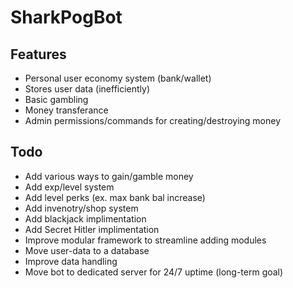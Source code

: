 # SharkPogBot

## Features
- Personal user economy system (bank/wallet)
- Stores user data (inefficiently)
- Basic gambling
- Money transferance
- Admin permissions/commands for creating/destroying money

## Todo
- Add various ways to gain/gamble money
- Add exp/level system
- Add level perks (ex. max bank bal increase)
- Add invenotry/shop system
- Add blackjack implimentation
- Add Secret Hitler implimentation
- Improve modular framework to streamline adding modules
- Move user-data to a database
- Improve data handling
- Move bot to dedicated server for 24/7 uptime (long-term goal)
